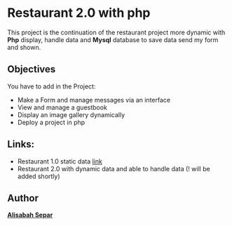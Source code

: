 # Restaurant 2.0 with php

This project is the continuation of the restaurant project more dynamic with **Php** display, handle data and **Mysql** database to save data send my form and shown.

## Objectives

You have to add in the Project:

- Make a Form and manage messages via an interface
- View and manage a guestbook
- Display an image gallery dynamically
- Deploy a project in php

## Links:

- Restaurant 1.0 static data [link](https://alisepar.github.io/restaurant-css-framework/index.html)
- Restaurant 2.0 with dynamic data and able to handle data (! will be added shortly)

## Author

**[Alisabah Separ](https://github.com/AliSepar)**
